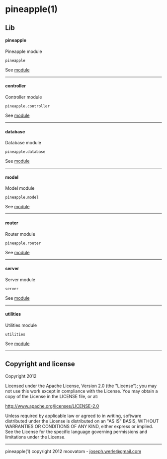 pineapple(1)
===========

Lib
---
#### pineapple
Pineapple module
```
pineapple
```
See [module](https://github.com/moovatom/pineapple/blob/master/lib/pineapple/README.md)
_____

#### controller
Controller module
```
pineapple.controller
```
See [module](https://github.com/moovatom/pineapple/blob/master/lib/controller/README.md)
_____

#### database
Database module
```
pineapple.database
```
See [module](https://github.com/moovatom/pineapple/blob/master/lib/database/README.md)
_____

#### model
Model module
```
pineapple.model
```
See [module](https://github.com/moovatom/pineapple/blob/master/lib/model/README.md)
_____

#### router
Router module
```
pineapple.router
```
See [module](https://github.com/moovatom/pineapple/blob/master/lib/router/README.md)
_____

#### server
Server module
```
server
```
See [module](https://github.com/moovatom/pineapple/blob/master/lib/server/README.md)
_____

#### utilities
Utilities module
```
utilities
```
See [module](https://github.com/moovatom/pineapple/blob/master/lib/utilities/README.md)
_____

Copyright and license
---------------------

Copyright 2012

Licensed under the Apache License, Version 2.0 (the "License");
you may not use this work except in compliance with the License.
You may obtain a copy of the License in the LICENSE file, or at:

   http://www.apache.org/licenses/LICENSE-2.0

Unless required by applicable law or agreed to in writing, software
distributed under the License is distributed on an "AS IS" BASIS,
WITHOUT WARRANTIES OR CONDITIONS OF ANY KIND, either express or implied.
See the License for the specific language governing permissions and
limitations under the License.

- - -
pineapple(1) copyright 2012
moovatom - joseph.werle@gmail.com